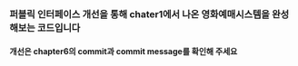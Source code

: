 
###  퍼블릭 인터페이스 개선을 통해 chater1에서 나온 영화예매시스템을 완성해보는 코드입니다 

#### 개선은 chapter6의 commit과 commit message를 확인해 주세요